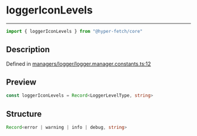 

# loggerIconLevels

<div class="api-docs__separator" data-reactroot="">

---

</div><div class="api-docs__import" data-reactroot="">

```ts
import { loggerIconLevels } from "@hyper-fetch/core"
```

</div><div class="api-docs__section">

## Description

</div><div class="api-docs__description"><span class="api-docs__do-not-parse">



</span></div><p class="api-docs__definition">

Defined in [managers/logger/logger.manager.constants.ts:12](https://github.com/BetterTyped/hyper-fetch/blob/2ce105c7/packages/core/src/managers/logger/logger.manager.constants.ts#L12)

</p><div class="api-docs__section">

## Preview

</div><div class="api-docs__preview var">

```ts
const loggerIconLevels = Record<LoggerLevelType, string>
```

</div><div class="api-docs__section">

## Structure

</div><div class="api-docs__returns">

```ts
Record<error | warning | info | debug, string>
```

</div>